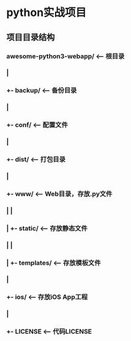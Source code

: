 # python实战项目
## 项目目录结构
### awesome-python3-webapp/  <-- 根目录
### |
### +- backup/               <-- 备份目录
### |
### +- conf/                 <-- 配置文件
### |
### +- dist/                 <-- 打包目录
### |
### +- www/                  <-- Web目录，存放.py文件
### |  |
### |  +- static/            <-- 存放静态文件
### |  |
### |  +- templates/         <-- 存放模板文件
### |
### +- ios/                  <-- 存放iOS App工程
### |
### +- LICENSE               <-- 代码LICENSE
